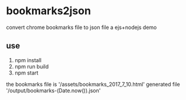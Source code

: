 # bookmarks2json
convert chrome bookmarks file to json file
a ejs+nodejs demo

## use
1. npm install
2. npm run build
3. npm start

the bookmarks file is '/assets/bookmarks_2017_7_10.html'
generated file  '/output/bookmarks-(Date.now()).json'